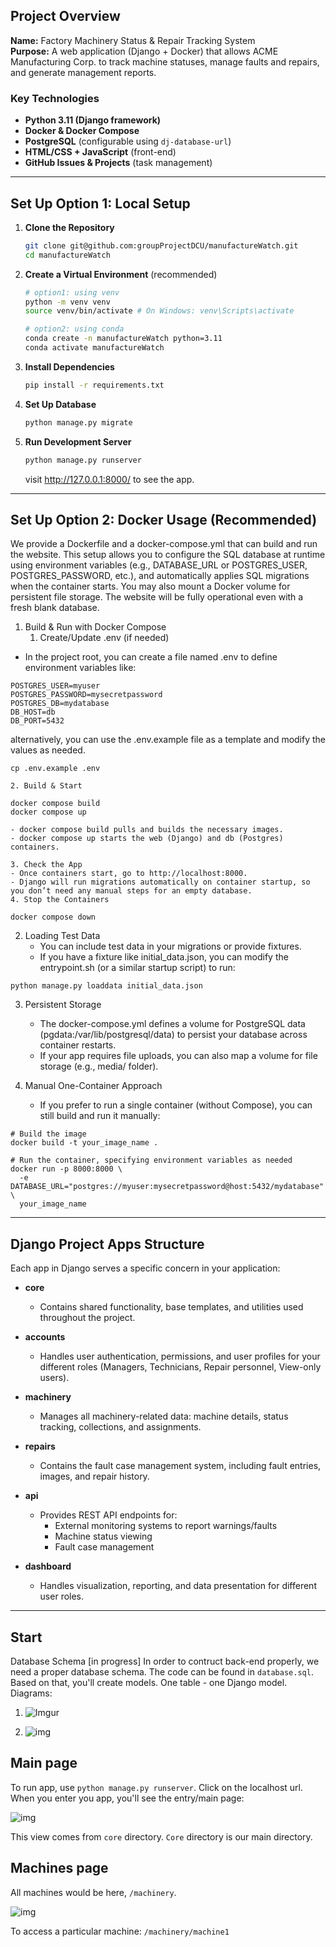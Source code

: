 
## Project Overview

**Name:** Factory Machinery Status & Repair Tracking System  
**Purpose:** A web application (Django + Docker) that allows ACME Manufacturing Corp. to track machine statuses, manage faults and repairs, and generate management reports.

### Key Technologies
- **Python 3.11 (Django framework)**
- **Docker & Docker Compose**
- **PostgreSQL** (configurable using `dj-database-url`)
- **HTML/CSS + JavaScript** (front-end)
- **GitHub Issues & Projects** (task management)

---

## Set Up Option 1: Local Setup

1. **Clone the Repository**  
   ```bash
   git clone git@github.com:groupProjectDCU/manufactureWatch.git
   cd manufactureWatch
   ```

2. **Create a Virtual Environment**  (recommended)
    ```bash
    # option1: using venv
    python -m venv venv
    source venv/bin/activate # On Windows: venv\Scripts\activate

    # option2: using conda
    conda create -n manufactureWatch python=3.11
    conda activate manufactureWatch
    ```

3. **Install Dependencies**
    ```bash
    pip install -r requirements.txt
    ```

4. **Set Up Database**
    ```bash
    python manage.py migrate
    ```

5. **Run Development Server**
    ```bash
    python manage.py runserver
    ```
    visit http://127.0.0.1:8000/ to see the app.

---

## Set Up Option 2: Docker Usage (Recommended)
We provide a Dockerfile and a docker-compose.yml that can build and run the website. This setup allows you to configure the SQL database at runtime using environment variables (e.g., DATABASE_URL or POSTGRES_USER, POSTGRES_PASSWORD, etc.), and automatically applies SQL migrations when the container starts. You may also mount a Docker volume for persistent file storage. The website will be fully operational even with a fresh blank database.

1. Build & Run with Docker Compose
    1. Create/Update .env (if needed)
- In the project root, you can create a file named .env to define environment variables like:
```
POSTGRES_USER=myuser
POSTGRES_PASSWORD=mysecretpassword
POSTGRES_DB=mydatabase
DB_HOST=db
DB_PORT=5432
```
alternatively, you can use the .env.example file as a template and modify the values as needed.
```
cp .env.example .env
```

    2. Build & Start
```
docker compose build
docker compose up
```
    - docker compose build pulls and builds the necessary images.
    - docker compose up starts the web (Django) and db (Postgres) containers.

    3. Check the App
    - Once containers start, go to http://localhost:8000.
    - Django will run migrations automatically on container startup, so you don’t need any manual steps for an empty database.
    4. Stop the Containers
```
docker compose down
```

2. Loading Test Data
    - You can include test data in your migrations or provide fixtures.
    - If you have a fixture like initial_data.json, you can modify the entrypoint.sh (or a similar startup script) to run:
```
python manage.py loaddata initial_data.json
```

3. Persistent Storage
    - The docker-compose.yml defines a volume for PostgreSQL data (pgdata:/var/lib/postgresql/data) to persist your database across container restarts.
    - If your app requires file uploads, you can also map a volume for file storage (e.g., media/ folder).

4. Manual One-Container Approach
    - If you prefer to run a single container (without Compose), you can still build and run it manually:
```
# Build the image
docker build -t your_image_name .

# Run the container, specifying environment variables as needed
docker run -p 8000:8000 \
  -e DATABASE_URL="postgres://myuser:mysecretpassword@host:5432/mydatabase" \
  your_image_name
```

---

## Django Project Apps Structure
    
Each app in Django serves a specific concern in your application:

- **core**
    - Contains shared functionality, base templates, and utilities used throughout the project.

- **accounts**
    - Handles user authentication, permissions, and user profiles for your different roles (Managers, Technicians, Repair personnel, View-only users).

- **machinery**
    - Manages all machinery-related data: machine details, status tracking, collections, and assignments.

- **repairs**
    - Contains the fault case management system, including fault entries, images, and repair history.

- **api**
    - Provides REST API endpoints for:
        - External monitoring systems to report warnings/faults
        - Machine status viewing
        - Fault case management

- **dashboard**
    - Handles visualization, reporting, and data presentation for different user roles.

------------------------------------------

## Start

Database Schema  [in progress] 
In order to contruct back-end properly, we need a proper database schema.
The code can be found in `database.sql`.
Based on that, you'll create models. One table - one Django model.
Diagrams:


1) ![Imgur](https://imgur.com/f9IaWjw.png)


2) ![img](https://imgur.com/R6PA4hx.png)

## Main page

To run app, use ``python manage.py runserver``. Click on the localhost url.
When you enter you app, you'll see the entry/main page:

![img](https://imgur.com/OstTlLQ.png)

This view comes from ``core`` directory. ``Core`` directory is our main directory.

## Machines page

All machines would be here, ```/machinery```.

![img](https://i.imgur.com/sgu0NJy.png)

To access a particular machine: ````/machinery/machine1````
